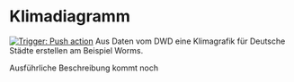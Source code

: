 # Klimadiagramm 
[![Trigger: Push action](https://github.com/dewomser/Klimadiagramm/actions/workflows/main.yml/badge.svg)](https://github.com/dewomser/Klimadiagramm/actions/workflows/main.yml)
Aus Daten vom DWD eine Klimagrafik für Deutsche Städte erstellen am Beispiel Worms.


Ausführliche Beschreibung kommt noch
